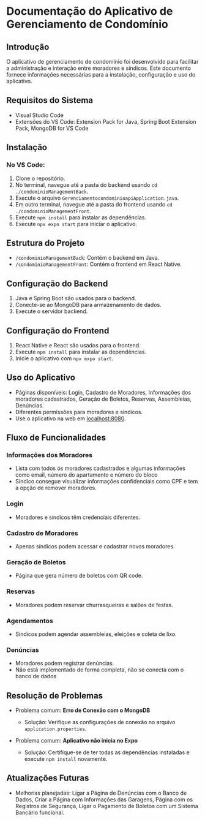 # Documentação do Aplicativo de Gerenciamento de Condomínio

## Introdução

O aplicativo de gerenciamento de condomínio foi desenvolvido para facilitar a administração e interação entre moradores e síndicos. Este documento fornece informações necessárias para a instalação, configuração e uso do aplicativo.

## Requisitos do Sistema

- Visual Studio Code
- Extensões do VS Code: Extension Pack for Java, Spring Boot Extension Pack, MongoDB for VS Code

## Instalação
### No VS Code:
1. Clone o repositório.
2. No terminal, navegue até a pasta do backend usando `cd ./condominioManagementBack`.
3. Execute o arquivo `GerenciamentocondominioapiApplication.java`.
4. Em outro terminal, navegue até a pasta do frontend usando `cd ./condominioManagementFront`.
5. Execute `npm install` para instalar as dependências.
6. Execute `npx expo start` para iniciar o aplicativo.

## Estrutura do Projeto

- `/condominioManagementBack`: Contém o backend em Java.
- `/condominioManagementFront`: Contém o frontend em React Native.

## Configuração do Backend

1. Java e Spring Boot são usados para o backend.
2. Conecte-se ao MongoDB para armazenamento de dados.
3. Execute o servidor backend.

## Configuração do Frontend

1. React Native e React são usados para o frontend.
2. Execute `npm install` para instalar as dependências.
3. Inicie o aplicativo com `npx expo start`.

## Uso do Aplicativo

- Páginas disponíveis: Login, Cadastro de Moradores, Informações dos moradores cadastrados, Geração de Boletos, Reservas, Assembleias, Denúncias.
- Diferentes permissões para moradores e síndicos.
- Use o aplicativo na web em [localhost:8080](http://localhost:19006).

## Fluxo de Funcionalidades

### Informações dos Moradores

- Lista com todos os moradores cadastrados e algumas informações como email, número do apartamento e número do bloco
- Síndico consegue visualizar informações confidenciais como CPF e tem a opção de remover moradores.

### Login

- Moradores e síndicos têm credenciais diferentes.

### Cadastro de Moradores

- Apenas síndicos podem acessar e cadastrar novos moradores.

### Geração de Boletos

- Página que gera número de boletos com QR code.

### Reservas

- Moradores podem reservar churrasqueiras e salões de festas.

### Agendamentos

- Síndicos podem agendar assembleias, eleições e coleta de lixo.

### Denúncias

- Moradores podem registrar denúncias.
- Não está implementado de forma completa, não se conecta com o banco de dados

## Resolução de Problemas

- Problema comum: **Erro de Conexão com o MongoDB**
  - Solução: Verifique as configurações de conexão no arquivo `application.properties`.

- Problema comum: **Aplicativo não inicia no Expo**
  - Solução: Certifique-se de ter todas as dependências instaladas e execute `npm install` novamente.

## Atualizações Futuras

- Melhorias planejadas: Ligar a Página de Denúncias com o Banco de Dados, Criar a Página com Informações das Garagens, Página com os Registros de Segurança, Ligar o Pagamento de Boletos com um Sistema Bancário funcional.
